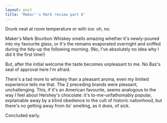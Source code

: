 ```yaml
---
layout: post
title: 'Maker''s Mark review part 6'
---
```


Drunk neat at room temperature or with ice: oh, no.

Maker's Mark Bourbon Whiskey smells amazing whether it's newly-poured into my favourite glass, or it's the remains evaporated overnight and sniffed during the tidy-up the following morning.  (No, I've absolutely no idea why I did it the first time!)

But, after the initial welcome the taste becomes unpleasant to me.  No Baz's seal of approval here I'm afraid.

There's a tad more to whiskey than a pleasant aroma, even my limited experience tells me that.  The 2 preceding brands were pleasant, unchallenging.  This, if it's an American favourite, seems analogous to the way I feel about Hershey's chocolate: it's to-me-unfathomably popular, explainable away by a blind obedience to the cult of historic nationhood, but there's no getting away from its' smelling, as it does, of sick.  

Concluded early.
